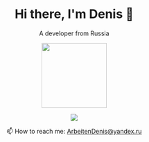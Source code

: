 <h1 align='center'>
  Hi there, I'm Denis 👋
</h1>

<p align='center'>
  A developer from Russia
</p>

<p align='center'>
   <a href="https://github.com/romankh3/github-readme-stats">
       <img height=150 src="https://github-readme-stats.vercel.app/api/top-langs/?username=doriangraypicture&layout=compact"/></a>
</p>

<p align='center'>
  <a href="https://web.telegram.org/k/#@DeObject">
    <img src="https://img.shields.io/badge/Telegram-2CA5E0?style=for-the-badge&logo=telegram&logoColor=white" />        
  </a>
</p>

<p align='center'>
  📫 How to reach me: <a href='mailto:ArbeitenDenis@yandex.ru'>ArbeitenDenis@yandex.ru</a>
</p>


<!--
**DorianGrayPicture/DorianGrayPicture** is a ✨ _special_ ✨ repository because its `README.md` (this file) appears on your GitHub profile.

Here are some ideas to get you started:

- 🔭 I’m currently working on ...
- 🌱 I’m currently learning ...
- 👯 I’m looking to collaborate on ...
- 🤔 I’m looking for help with ...
- 💬 Ask me about ...
- 📫 How to reach me: ...
- 😄 Pronouns: ...
- ⚡ Fun fact: ...
-->
